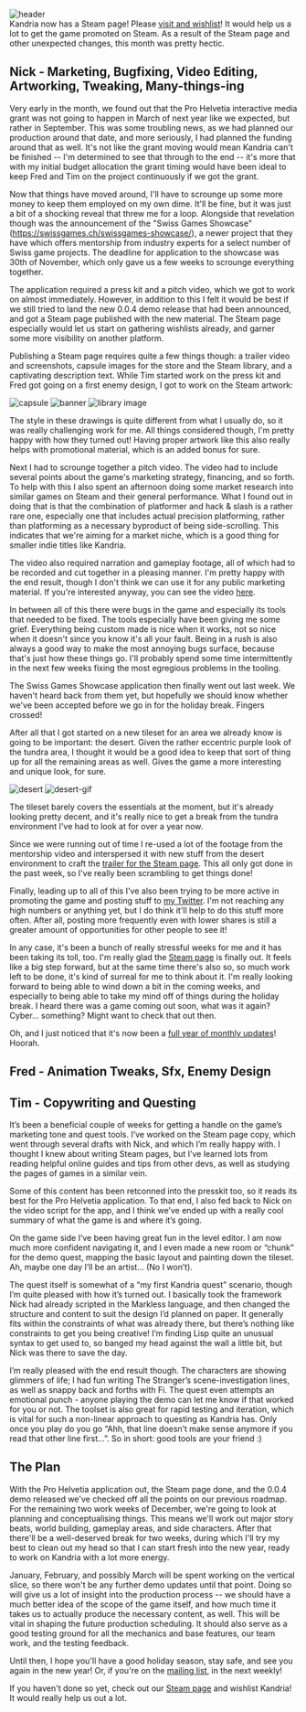 ![header](https://filebox.tymoon.eu//file/TWpFME1nPT0=)  
Kandria now has a Steam page! Please [visit and wishlist](https://store.steampowered.com/app/1261430)! It would help us a lot to get the game promoted on Steam. As a result of the Steam page and other unexpected changes, this month was pretty hectic.

## Nick - Marketing, Bugfixing, Video Editing, Artworking, Tweaking, Many-things-ing
Very early in the month, we found out that the Pro Helvetia interactive media grant was not going to happen in March of next year like we expected, but rather in September. This was some troubling news, as we had planned our production around that date, and more seriously, I had planned the funding around that as well. It's not like the grant moving would mean Kandria can't be finished -- I'm determined to see that through to the end -- it's more that with my initial budget allocation the grant timing would have been ideal to keep Fred and Tim on the project continuously if we got the grant.

Now that things have moved around, I'll have to scrounge up some more money to keep them employed on my own dime. It'll be fine, but it was just a bit of a shocking reveal that threw me for a loop. Alongside that revelation though was the announcement of the "Swiss Games Showcase"(https://swissgames.ch/swissgames-showcase/), a newer project that they have which offers mentorship from industry experts for a select number of Swiss game projects. The deadline for application to the showcase was 30th of November, which only gave us a few weeks to scrounge everything together.

The application required a press kit and a pitch video, which we got to work on almost immediately. However, in addition to this I felt it would be best if we still tried to land the new 0.0.4 demo release that had been announced, and got a Steam page published with the new material. The Steam page especially would let us start on gathering wishlists already, and garner some more visibility on another platform.

Publishing a Steam page requires quite a few things though: a trailer video and screenshots, capsule images for the store and the Steam library, and a captivating description text. While Tim started work on the press kit and Fred got going on a first enemy design, I got to work on the Steam artwork:

![capsule](https://studio.tymoon.eu/api/studio/file?id=1805)
![banner](https://studio.tymoon.eu/api/studio/file?id=1806)
![library image](https://studio.tymoon.eu/api/studio/file?id=1804)

The style in these drawings is quite different from what I usually do, so it was really challenging work for me. All things considered though, I'm pretty happy with how they turned out! Having proper artwork like this also really helps with promotional material, which is an added bonus for sure.

Next I had to scrounge together a pitch video. The video had to include several points about the game's marketing strategy, financing, and so forth. To help with this I also spent an afternoon doing some market research into similar games on Steam and their general performance. What I found out in doing that is that the combination of platformer and hack & slash is a rather rare one, especially one that includes actual precision platforming, rather than platforming as a necessary byproduct of being side-scrolling. This indicates that we're aiming for a market niche, which is a good thing for smaller indie titles like Kandria.

The video also required narration and gameplay footage, all of which had to be recorded and cut together in a pleasing manner. I'm pretty happy with the end result, though I don't think we can use it for any public marketing material. If you're interested anyway, you can see the video [here](https://www.youtube.com/watch?v=ZT4mnwyZ-_g).

In between all of this there were bugs in the game and especially its tools that needed to be fixed. The tools especially have been giving me some grief. Everything being custom made is nice when it works, not so nice when it doesn't since you know it's all your fault. Being in a rush is also always a good way to make the most annoying bugs surface, because that's just how these things go. I'll probably spend some time intermittently in the next few weeks fixing the most egregious problems in the tooling.

The Swiss Games Showcase application then finally went out last week. We haven't heard back from them yet, but hopefully we should know whether we've been accepted before we go in for the holiday break. Fingers crossed!

After all that I got started on a new tileset for an area we already know is going to be important: the desert. Given the rather eccentric purple look of the tundra area, I thought it would be a good idea to keep that sort of thing up for all the remaining areas as well. Gives the game a more interesting and unique look, for sure.

![desert](https://pbs.twimg.com/media/EoTjdQwW8AIe96S?format=png&name=large)
![desert-gif](https://filebox.tymoon.eu//file/TWpFME13PT0=)

The tileset barely covers the essentials at the moment, but it's already looking pretty decent, and it's really nice to get a break from the tundra environment I've had to look at for over a year now.

Since we were running out of time I re-used a lot of the footage from the mentorship video and interspersed it with new stuff from the desert environment to craft the [trailer for the Steam page](https://www.youtube.com/watch?v=qLGjjfNTL78). This all only got done in the past week, so I've really been scrambling to get things done!

Finally, leading up to all of this I've also been trying to be more active in promoting the game and posting stuff to [my Twitter](https://twitter.com/shinmera). I'm not reaching any high numbers or anything yet, but I do think it'll help to do this stuff more often. After all, posting more frequently even with lower shares is still a greater amount of opportunities for other people to see it!

In any case, it's been a bunch of really stressful weeks for me and it has been taking its toll, too. I'm really glad the [Steam page](https://store.steampowered.com/app/1261430) is finally out. It feels like a big step forward, but at the same time there's also so, so much work left to be done, it's kind of surreal for me to think about it. I'm really looking forward to being able to wind down a bit in the coming weeks, and especially to being able to take my mind off of things during the holiday break. I heard there was a game coming out soon, what was it again? Cyber... something? Might want to check that out then.

Oh, and I just noticed that it's now been a [full year of monthly updates](https://reader.tymoon.eu/article/379)! Hoorah.

## Fred - Animation Tweaks, Sfx, Enemy Design


## Tim - Copywriting and Questing
It’s been a beneficial couple of weeks for getting a handle on the game’s marketing tone and quest tools. I’ve worked on the Steam page copy, which went through several drafts with Nick, and which I’m really happy with. I thought I knew about writing Steam pages, but I’ve learned lots from reading helpful online guides and tips from other devs, as well as studying the pages of games in a similar vein.

Some of this content has been retconned into the presskit too, so it reads its best for the Pro Helvetia application. To that end, I also fed back to Nick on the video script for the app, and I think we’ve ended up with a really cool summary of what the game is and where it’s going.

On the game side I’ve been having great fun in the level editor. I am now much more confident navigating it, and I even made a new room or “chunk” for the demo quest, mapping the basic layout and painting down the tileset. Ah, maybe one day I’ll be an artist... (No I won’t).

The quest itself is somewhat of a “my first Kandria quest” scenario, though I’m quite pleased with how it’s turned out. I basically took the framework Nick had already scripted in the Markless language, and then changed the structure and content to suit the design I’d planned on paper. It generally fits within the constraints of what was already there, but there’s nothing like constraints to get you being creative! I’m finding Lisp quite an unusual syntax to get used to, so banged my head against the wall a little bit, but Nick was there to save the day.

I’m really pleased with the end result though. The characters are showing glimmers of life; I had fun writing The Stranger’s scene-investigation lines, as well as snappy back and forths with Fi. The quest even attempts an emotional punch - anyone playing the demo can let me know if that worked for you or not. The toolset is also great for rapid testing and iteration, which is vital for such a non-linear approach to questing as Kandria has. Only once you play do you go “Ahh, that line doesn’t make sense anymore if you read that other line first...”. So in short: good tools are your friend :)

## The Plan
With the Pro Helvetia application out, the Steam page done, and the 0.0.4 demo released we've checked off all the points on our previous roadmap. For the remaining two work weeks of December, we're going to look at planning and conceptualising things. This means we'll work out major story beats, world building, gameplay areas, and side characters. After that there'll be a well-deserved break for two weeks, during which I'll try my best to clean out my head so that I can start fresh into the new year, ready to work on Kandria with a lot more energy.

January, February, and possibly March will be spent working on the vertical slice, so there won't be any further demo updates until that point. Doing so will give us a lot of insight into the production process -- we should have a much better idea of the scope of the game itself, and how much time it takes us to actually produce the necessary content, as well. This will be vital in shaping the future production scheduling. It should also serve as a good testing ground for all the mechanics and base features, our team work, and the testing feedback.

Until then, I hope you'll have a good holiday season, stay safe, and see you again in the new year! Or, if you're on the [mailing list](https://kandria.com/#subscribe), in the next weekly!

If you haven't done so yet, check out our [Steam page](https://store.steampowered.com/app/1261430) and wishlist Kandria! It would really help us out a lot.
